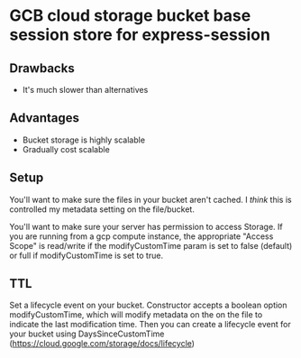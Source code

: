 # GCB cloud storage bucket base session store for express-session

## Drawbacks

- It's much slower than alternatives

## Advantages

- Bucket storage is highly scalable
- Gradually cost scalable

## Setup

You'll want to make sure the files in your bucket aren't cached. I _think_ this is controlled my metadata setting on the file/bucket.

You'll want to make sure your server has permission to access Storage. If you are running from a gcp compute instance, the appropriate "Access Scope" is read/write if the modifyCustomTime param is set to false (default) or full if modifyCustomTime is set to true.

## TTL

Set a lifecycle event on your bucket. Constructor accepts a boolean option modifyCustomTime, which will modify metadata on the on the file to indicate the last modification time. Then you can create a lifecycle event for your bucket using DaysSinceCustomTime (https://cloud.google.com/storage/docs/lifecycle)

